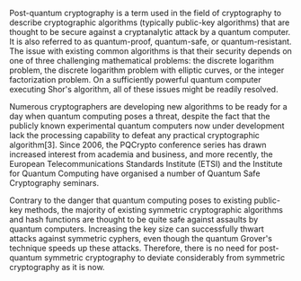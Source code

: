 Post-quantum cryptography is a term used in the field of cryptography to describe cryptographic algorithms (typically public-key algorithms) that are thought to be 
secure against a cryptanalytic attack by a quantum computer. It is also referred to as quantum-proof, quantum-safe, or quantum-resistant. The issue with existing common 
algorithms is that their security depends on one of three challenging mathematical problems: the discrete logarithm problem, the discrete logarithm problem with elliptic 
curves, or the integer factorization problem. On a sufficiently powerful quantum computer executing Shor's algorithm, all of these issues might be readily resolved.

Numerous cryptographers are developing new algorithms to be ready for a day when quantum computing poses a threat, despite the fact that the publicly known experimental 
quantum computers now under development lack the processing capability to defeat any practical cryptographic algorithm[3]. Since 2006, the PQCrypto conference series has
drawn increased interest from academia and business, and more recently, the European Telecommunications Standards Institute (ETSI) and the Institute for Quantum Computing 
have organised a number of Quantum Safe Cryptography seminars.

Contrary to the danger that quantum computing poses to existing public-key methods, the majority of existing symmetric cryptographic algorithms and hash functions are 
thought to be quite safe against assaults by quantum computers. Increasing the key size can successfully thwart attacks against symmetric cyphers, even though the 
quantum Grover's technique speeds up these attacks.
Therefore, there is no need for post-quantum symmetric cryptography to deviate considerably from symmetric cryptography as it is now. 
